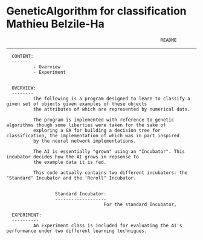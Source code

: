 # GeneticAlgorithm for classification                                                                                    Mathieu Belzile-Ha
                                                             README                                                       
-------------------------------------------------------------------------------------------------------------------------------------------

      CONTENT:
      -------
              - Overview
              - Experiment
              
              
      OVERVIEW:
      --------
              The following is a program designed to learn to classify a given set of objects given examples of these objects
              the attributes of which are represented by numerical data.
              
              The program is implemented with reference to genetic algorithms though some liberties were taken for the sake of
              exploring a GA for building a decision tree for classification, the implementation of which was in part inspired
              by the neural network implementations.
              
              The AI is essentially "grown" using an "Incubator". This incubator decides how the AI grows in repsonse to
              the example data it is fed.
              
              This code actually contains two different incubators: the "Standard" Incubator and the 'Reroll" Incubator.
              
              
                      Standard Incubator:
                      -------------------
                                        For the standard Incubator, 
              
      EXPERIMENT:
      ----------
              An Experiment class is included for evaluating the AI's performance under two different learning techniques.
